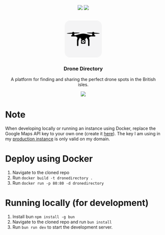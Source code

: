 <div align="center">
  <img src="https://img.shields.io/badge/Tailwind_CSS-38B2AC?style=for-the-badge&logo=tailwind-css&logoColor=white">
  <img src="https://img.shields.io/badge/Vue.js-3-4FC08D?style=for-the-badge&logo=vue.js&logoColor=white">
</div>

<br />
<p align="center">
  <img src="public/logo.png" alt="Logo" width="120" height="120" style="border-radius:15%;">

  <h3 align="center">Drone Directory</h3>
  <p align="center">A platform for finding and sharing the perfect drone spots in the British isles.</p>
</p>

<div align="center" style="display: flex; flex-direction: column;">
  <a href="https://dronedirectory.landmann.ph/">
    <img src="https://img.shields.io/badge/Launch-00358a?style=for-the-badge&logo=google-chrome&logoColor=white">
  </a>
</div>

# Note

When developing locally or running an instance using Docker, replace the Google Maps API key to your own one (create it [here](https://developers.google.com/maps)).
The key I am using in my [production instance](https://dronedirectory.landmann.ph) is only valid on my domain.

# Deploy using Docker

1. Navigate to the cloned repo
2. Run `docker build -t dronedirectory .`
3. Run `docker run -p 80:80 -d dronedirectory`

# Running locally (for development)

1. Install bun `npm install -g bun`
2. Navigate to the cloned repo and run `bun install`
3. Run `bun run dev` to start the development server.
